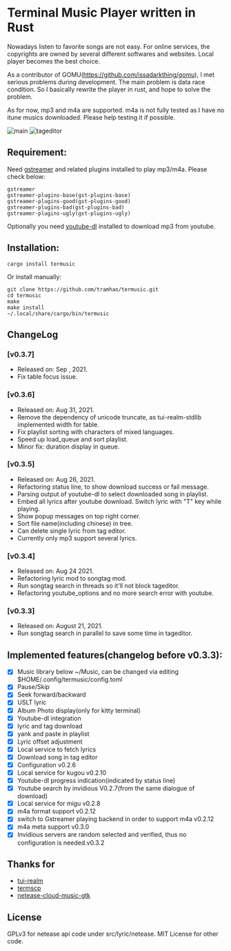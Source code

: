 # Terminal Music Player written in Rust

Nowadays listen to favorite songs are not easy. For online services, the copyrights
are owned by several different softwares and websites. Local player becomes the best choice.

As a contributor of GOMU(https://github.com/issadarkthing/gomu), I met serious problems during 
development. The main problem is data race condition. So I basically rewrite the player in rust, 
and hope to solve the problem.

As for now, mp3 and m4a are supported. m4a is not fully tested as I have no itune musics downloaded.
Please help testing it if possible.

![main](https://github.com/tramhao/termusic/blob/master/screenshots/main.png?raw=true)
![tageditor](https://github.com/tramhao/termusic/blob/master/screenshots/tageditor.png?raw=true)

## Requirement:
Need [gstreamer](https://gstreamer.freedesktop.org/documentation/installing/on-linux.html?gi-language=c) and related plugins installed to play mp3/m4a. Please check below:
```
gstreamer
gstreamer-plugins-base(gst-plugins-base)
gstreamer-plugins-good(gst-plugins-good)
gstreamer-plugins-bad(gst-plugins-bad)
gstreamer-plugins-ugly(gst-plugins-ugly)
```
Optionally you need [youtube-dl](https://ytdl-org.github.io/youtube-dl/download.html) installed to download mp3 from youtube.

## Installation:
```
cargo install termusic
```
Or install manually:
```
git clone https://github.com/tramhao/termusic.git
cd termusic
make
make install
~/.local/share/cargo/bin/termusic
```

## ChangeLog

### [v0.3.7] 
- Released on: Sep , 2021.
- Fix table focus issue.

### [v0.3.6] 
- Released on: Aug 31, 2021.
- Remove the dependency of unicode truncate, as tui-realm-stdlib implemented width for table.
- Fix playlist sorting with characters of mixed languages.
- Speed up load_queue and sort playlist.
- Minor fix: duration display in queue.

### [v0.3.5] 
- Released on: Aug 26, 2021.
- Refactoring status line, to show download success or fail message.
- Parsing output of youtube-dl to select downloaded song in playlist.
- Embed all lyrics after youtube download. Switch lyric with "T" key while playing.
- Show popup messages on top right corner.
- Sort file name(including chinese) in tree.
- Can delete single lyric from tag editor.
- Currently only mp3 support several lyrics.


### [v0.3.4] 
- Released on: Aug 24 2021. 
- Refactoring lyric mod to songtag mod.
- Run songtag search in threads so it'll not block tageditor.
- Refactoring youtube_options and no more search error with youtube.

### [v0.3.3] 
- Released on: August 21, 2021.
- Run songtag search in parallel to save some time in tageditor.

## Implemented features(changelog before v0.3.3):
- [x] Music library below ~/Music, can be changed via editing $HOME/.config/termusic/config.toml
- [x] Pause/Skip
- [x] Seek forward/backward
- [x] USLT lyric
- [x] Album Photo display(only for kitty terminal)
- [x] Youtube-dl integration
- [x] lyric and tag download
- [x] yank and paste in playlist
- [x] Lyric offset adjustment 
- [x] Local service to fetch lyrics
- [x] Download song in tag editor
- [x] Configuration v0.2.6
- [x] Local service for kugou v0.2.10
- [x] Youtube-dl progress indication(indicated by status line)
- [x] Youtube search by invidious V0.2.7(from the same dialogue of download)
- [x] Local service for migu v0.2.8
- [x] m4a format support v0.2.12
- [x] switch to Gstreamer playing backend in order to support m4a v0.2.12
- [x] m4a meta support v0.3.0
- [x] Invidious servers are random selected and verified, thus no configuration is needed.v0.3.2

## Thanks for
- [tui-realm](https://github.com/veeso/tui-realm) 
- [termscp](https://github.com/veeso/termscp)
- [netease-cloud-music-gtk](https://github.com/gmg137/netease-cloud-music-gtk)

## License
GPLv3 for netease api code under src/lyric/netease.
MIT License for other code.
